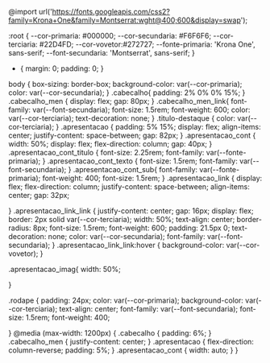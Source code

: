 
@import url('https://fonts.googleapis.com/css2?family=Krona+One&family=Montserrat:wght@400;600&display=swap');

:root {
    --cor-primaria: #000000;
    --cor-secundaria: #F6F6F6;
    --cor-terciaria: #22D4FD;
    --cor-vovetor:#272727;
    --fonte-primaria: 'Krona One', sans-serif;
    --font-secundaria: 'Montserrat', sans-serif;
}

* {
    margin: 0;
    padding: 0;
}




body {
    box-sizing: border-box;
    background-color: var(--cor-primaria);
    color: var(--cor-secundaria);
}
.cabecalho{
    padding: 2% 0% 0% 15%;
}
.cabecalho_men {
    display: flex;
    gap: 80px;
}
.cabecalho_men_link{
    font-family: var(--font-secundaria);
    font-size: 1.5rem;
    font-weight: 600;
    color: var(--cor-terciaria);
    text-decoration: none;
}
.titulo-destaque {
    color: var(--cor-terciaria);
}
.apresentacao {
    padding: 5% 15%;
    display: flex;
    align-items: center;
    justify-content: space-between;
    gap: 82px;
}
.apresentacao_cont {
    width: 50%;
    display: flex;
    flex-direction: column;
    gap: 40px;
}
.apresentacao_cont_titulo {
    font-size: 2.25rem;
    font-family: var(--fonte-primaria);
}
.apresentacao_cont_texto {
    font-size: 1.5rem;
    font-family: var(--font-secundaria);
}
.apresentacao_cont_sub{
    font-family: var(--fonte-primaria);
    font-weight: 400;
    font-size: 1.5rem;
}
.apresentacao_link {
    display: flex;
    flex-direction: column;
    justify-content: space-between;
    align-items: center;
    gap: 32px;

}
.apresentacao_link_link {
    justify-content: center;
    gap: 16px;
    display: flex;
    border: 2px solid var(--cor-terciaria);
    width: 50%;
    text-align: center;
    border-radius: 8px;
    font-size: 1.5rem;
    font-weight: 600;
    padding: 21.5px 0;
    text-decoration: none;
    color: var(--cor-secundaria);
    font-family: var(--font-secundaria);
}
.apresentacao_link_link:hover {
    background-color: var(--cor-vovetor);
}

.apresentacao_imag{
    width: 50%;

}



.rodape {
    padding: 24px;
    color: var(--cor-primaria);
    background-color: var(--cor-terciaria);
    text-align: center;
    font-family: var(--font-secundaria);
    font-size: 1.5rem;
    font-weight: 400;

}
@media (max-width: 1200px) {
    .cabecalho {
        padding: 6%;
    }
    .cabecalho_men {
        justify-content: center;
    }
    .apresentacao {
        flex-direction: column-reverse;
        padding: 5%;
    }
    .apresentacao_cont {
        width: auto;
    }
}

